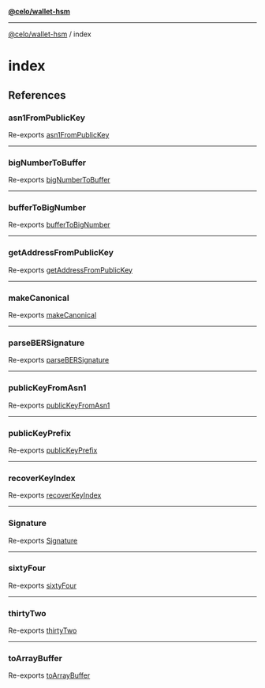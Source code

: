 [**@celo/wallet-hsm**](../README.md)

***

[@celo/wallet-hsm](../README.md) / index

# index

## References

### asn1FromPublicKey

Re-exports [asn1FromPublicKey](../ber-utils/functions/asn1FromPublicKey.md)

***

### bigNumberToBuffer

Re-exports [bigNumberToBuffer](../signature-utils/functions/bigNumberToBuffer.md)

***

### bufferToBigNumber

Re-exports [bufferToBigNumber](../signature-utils/functions/bufferToBigNumber.md)

***

### getAddressFromPublicKey

Re-exports [getAddressFromPublicKey](../signature-utils/functions/getAddressFromPublicKey.md)

***

### makeCanonical

Re-exports [makeCanonical](../signature-utils/functions/makeCanonical.md)

***

### parseBERSignature

Re-exports [parseBERSignature](../ber-utils/functions/parseBERSignature.md)

***

### publicKeyFromAsn1

Re-exports [publicKeyFromAsn1](../ber-utils/functions/publicKeyFromAsn1.md)

***

### publicKeyPrefix

Re-exports [publicKeyPrefix](../signature-utils/variables/publicKeyPrefix.md)

***

### recoverKeyIndex

Re-exports [recoverKeyIndex](../signature-utils/functions/recoverKeyIndex.md)

***

### Signature

Re-exports [Signature](../signature-utils/classes/Signature.md)

***

### sixtyFour

Re-exports [sixtyFour](../signature-utils/variables/sixtyFour.md)

***

### thirtyTwo

Re-exports [thirtyTwo](../signature-utils/variables/thirtyTwo.md)

***

### toArrayBuffer

Re-exports [toArrayBuffer](../ber-utils/functions/toArrayBuffer.md)

